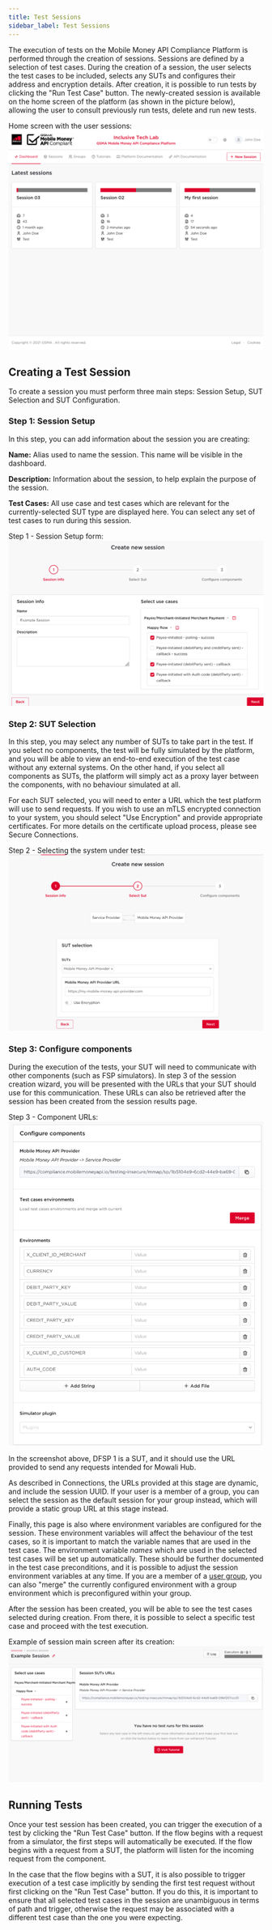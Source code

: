 ```yaml
---
title: Test Sessions
sidebar_label: Test Sessions
---
```


The execution of tests on the Mobile Money API Compliance Platform is performed
through the creation of sessions. Sessions are defined by a selection of test
cases. During the creation of a session, the user selects the test cases to be
included, selects any SUTs and configures their address and encryption details.
After creation, it is possible to run tests by clicking the "Run Test Case"
button. The newly-created session is available on the home screen of the platform (as
shown in the picture below), allowing the user to consult previously run tests,
delete and run new tests.

Home screen with the user sessions: ![Comp Home](/img/comphome.png)

## Creating a Test Session

To create a session you must perform three main steps: Session Setup, SUT
Selection and SUT Configuration.

### Step 1: Session Setup

In this step, you can add information about the session you are creating:

**Name:** Alias used to name the session. This name will be visible in the
dashboard.

**Description:** Information about the session, to help explain the purpose of
the session.

**Test Cases:** All use case and test cases which are relevant for the
currently-selected SUT type are displayed here. You can select any set of test
cases to run during this session.

Step 1 - Session Setup form: ![Compliance Session Info](/img/compsessioninfo.png)

### Step 2: SUT Selection

In this step, you may select any number of SUTs to take part in the test. If you
select no components, the test will be fully simulated by the platform, and you
will be able to view an end-to-end execution of the test case without any
external systems. On the other hand, if you select all components as SUTs, the
platform will simply act as a proxy layer between the components, with no
behaviour simulated at all.

For each SUT selected, you will need to enter a URL which the test platform will
use to send requests. If you wish to use an mTLS encrypted connection to your
system, you should select "Use Encryption" and provide appropriate certificates.
For more details on the certificate upload process, please see Secure Connections.

Step 2 - Selecting the system under test:
![Compliance Session SUT Selection](/img/compselectsut.png)

### Step 3: Configure components

During the execution of the tests, your SUT will need to communicate with other
components (such as FSP simulators). In step 3 of the session creation wizard,
you will be presented with the URLs that your SUT should use for this
communication. These URLs can also be retrieved after the session has been
created from the session results page.

Step 3 - Component URLs:
![Comp Session Configure Components](/img/compsessionconfigure.png)

In the screenshot above, DFSP 1 is a SUT, and it should use the URL provided to
send any requests intended for Mowali Hub.

As described in Connections, the URLs provided at
this stage are dynamic, and include the session UUID. If your user is a member
of a group, you can select the session as the default session for your group
instead, which will provide a static group URL at this stage instead.

Finally, this page is also where environment variables are configured for the
session. These environment variables will affect the behaviour of the test
cases, so it is important to match the variable names that are used in the test
case. The environment variable _names_ which are used in the selected test cases
will be set up automatically. These should be further documented in the test
case preconditions, and it is possible to adjust the session environment
variables at any time. If you are a member of a [user group](./groups), you can
also "merge" the currently configured environment with a group environment which
is preconfigured within your group.

After the session has been created, you will be able to see the test cases
selected during creation. From there, it is possible to select a specific test
case and proceed with the test execution.

Example of session main screen after its creation:
![Session Screen](/img/compsessionscreen.png)

## Running Tests

Once your test session has been created, you can trigger the execution of a test
by clicking the "Run Test Case" button. If the flow begins with a request from a
simulator, the first steps will automatically be executed. If the flow begins
with a request from a SUT, the platform will listen for the incoming request
from the component.

In the case that the flow begins with a SUT, it is also possible to trigger
execution of a test case implicitly by sending the first test request without
first clicking on the "Run Test Case" button. If you do this, it is important to
ensure that all selected test cases in the session are unambiguous in terms of
path and trigger, otherwise the request may be associated with a different test
case than the one you were expecting.
